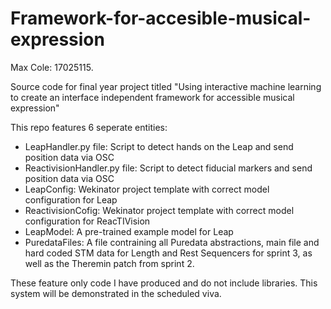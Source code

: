 # Framework-for-accesible-musical-expression

Max Cole: 17025115.

Source code for final year project titled "Using interactive machine learning to create an interface independent framework for accessible musical expression"

This repo features 6 seperate entities:
  - LeapHandler.py file: Script to detect hands on the Leap and send position data via OSC
  - ReactivisionHandler.py file: Script to detect fiducial markers and send position data via OSC
  - LeapConfig: Wekinator project template with correct model configuration for Leap
  - ReactivisionCofig: Wekinator project template with correct model configuration for ReacTIVision
  - LeapModel: A pre-trained example model for Leap
  - PuredataFiles: A file contraining all Puredata abstractions, main file and hard coded STM data for Length and Rest Sequencers for sprint 3, as well as the Theremin patch from sprint 2. 
  
These feature only code I have produced and do not include libraries.
This system will be demonstrated in the scheduled viva.
